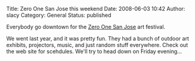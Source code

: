 Title: Zero One San Jose this weekend
Date: 2008-06-03 10:42
Author: slacy
Category: General
Status: published

Everybody go downtown for the [Zero One San Jose](http://01sj.org) art
festival.

We went last year, and it was pretty fun. They had a bunch of outdoor
art exhibits, projectors, music, and just random stuff everywhere. Check
out the web site for scehdules. We'll try to head down on Friday
evening...

